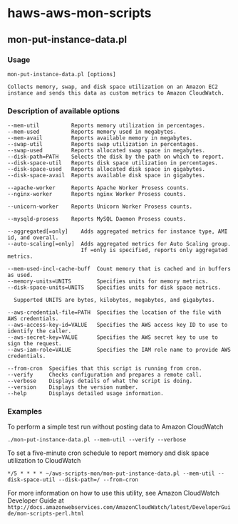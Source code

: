 haws-aws-mon-scripts
====================
mon-put-instance-data.pl
----
### Usage
    mon-put-instance-data.pl [options]
    
    Collects memory, swap, and disk space utilization on an Amazon EC2 instance and sends this data as custom metrics to Amazon CloudWatch.

### Description of available options

    --mem-util          Reports memory utilization in percentages.
    --mem-used          Reports memory used in megabytes.
    --mem-avail         Reports available memory in megabytes.
    --swap-util         Reports swap utilization in percentages.
    --swap-used         Reports allocated swap space in megabytes.
    --disk-path=PATH    Selects the disk by the path on which to report.
    --disk-space-util   Reports disk space utilization in percentages.
    --disk-space-used   Reports allocated disk space in gigabytes.
    --disk-space-avail  Reports available disk space in gigabytes.
    
    --apache-worker     Reports Apache Worker Prosess counts.
    --nginx-worker      Reports nginx Worker Prosess counts.
    
    --unicorn-worker    Reports Unicorn Worker Prosess counts.
    
    --mysqld-prosess    Reports MySQL Daemon Prosess counts.
    
    --aggregated[=only]    Adds aggregated metrics for instance type, AMI id, and overall.
    --auto-scaling[=only]  Adds aggregated metrics for Auto Scaling group.
                           If =only is specified, reports only aggregated metrics.
    
    --mem-used-incl-cache-buff  Count memory that is cached and in buffers as used.
    --memory-units=UNITS        Specifies units for memory metrics.
    --disk-space-units=UNITS    Specifies units for disk space metrics.
    
      Supported UNITS are bytes, kilobytes, megabytes, and gigabytes.
    
    --aws-credential-file=PATH  Specifies the location of the file with AWS credentials.
    --aws-access-key-id=VALUE   Specifies the AWS access key ID to use to identify the caller.
    --aws-secret-key=VALUE      Specifies the AWS secret key to use to sign the request.
    --aws-iam-role=VALUE        Specifies the IAM role name to provide AWS credentials.
    
    --from-cron  Specifies that this script is running from cron.
    --verify     Checks configuration and prepares a remote call.
    --verbose    Displays details of what the script is doing.
    --version    Displays the version number.
    --help       Displays detailed usage information.

### Examples
To perform a simple test run without posting data to Amazon CloudWatch

    ./mon-put-instance-data.pl --mem-util --verify --verbose

To set a five-minute cron schedule to report memory and disk space utilization to CloudWatch

    */5 * * * * ~/aws-scripts-mon/mon-put-instance-data.pl --mem-util --disk-space-util --disk-path=/ --from-cron

For more information on how to use this utility, see Amazon CloudWatch Developer Guide at
`http://docs.amazonwebservices.com/AmazonCloudWatch/latest/DeveloperGuide/mon-scripts-perl.html`
